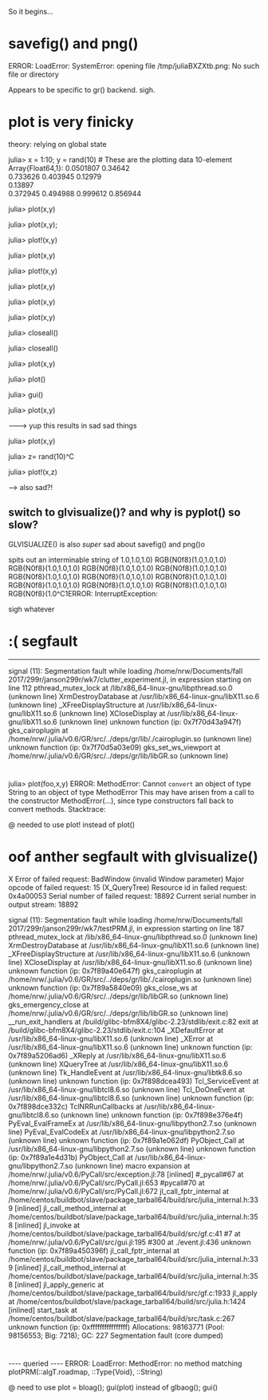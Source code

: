 So it begins...

#  savefig() and png()
ERROR: LoadError: SystemError: opening file /tmp/juliaBXZXtb.png: No such file or directory

Appears to be specific to gr() backend. sigh.


# plot is very finicky

theory: relying on global state

julia> x = 1:10; y = rand(10) # These are the plotting data
10-element Array{Float64,1}:
 0.0501807
 0.34642  
 0.733626 
 0.403945 
 0.12979  
 0.13897  
 0.372945 
 0.494988 
 0.999612 
 0.856944 

julia> plot(x,y)

julia> plot(x,y);

julia> plot!(x,y)

julia> plot(x,y)

julia> plot!(x,y)

julia> plot(x,y)

julia> plot(x,y)

julia> plot(x,y)

julia> closeall()

julia> closeall()

julia> plot(x,y)

julia> plot()

julia> gui()

julia> plot(x,y)

---> yup this results in sad sad things

julia> plot(x,y)

julia> z= rand(10)^C

julia> plot!(x,z)

--> also sad?!


## switch to glvisualize()? and why is pyplot() so slow?


GLVISUALIZE() is also *super* sad about savefig() and png()o

spits out an interminable string of 
1.0,1.0,1.0) RGB{N0f8}(1.0,1.0,1.0) RGB{N0f8}(1.0,1.0,1.0) RGB{N0f8}(1.0,1.0,1.0) RGB{N0f8}(1.0,1.0,1.0) RGB{N0f8}(1.0,1.0,1.0) RGB{N0f8}(1.0,1.0,1.0) RGB{N0f8}(1.0,1.0,1.0) RGB{N0f8}(1.0,1.0,1.0) RGB{N0f8}(1.0,1.0,1.0) RGB{N0f8}(1.0,1.0,1.0) RGB{N0f8}(1.0^C1ERROR: InterruptException:

sigh whatever

# :( segfault


 -------- 

signal (11): Segmentation fault
while loading /home/nrw/Documents/fall 2017/299r/janson299r/wk7/clutter_experiment.jl, in expression starting on line 112
pthread_mutex_lock at /lib/x86_64-linux-gnu/libpthread.so.0 (unknown line)
XrmDestroyDatabase at /usr/lib/x86_64-linux-gnu/libX11.so.6 (unknown line)
_XFreeDisplayStructure at /usr/lib/x86_64-linux-gnu/libX11.so.6 (unknown line)
XCloseDisplay at /usr/lib/x86_64-linux-gnu/libX11.so.6 (unknown line)
unknown function (ip: 0x7f70d43a947f)
gks_cairoplugin at /home/nrw/.julia/v0.6/GR/src/../deps/gr/lib/./cairoplugin.so (unknown line)
unknown function (ip: 0x7f70d5a03e09)
gks_set_ws_viewport at /home/nrw/.julia/v0.6/GR/src/../deps/gr/lib/libGR.so (unknown line)


#

julia> plot(foo,x,y)
ERROR: MethodError: Cannot `convert` an object of type String to an object of type MethodError
This may have arisen from a call to the constructor MethodError(...),
since type constructors fall back to convert methods.
Stacktrace:

@  needed to use plot! instead of plot()

# oof anther segfault with glvisualize()
X Error of failed request:  BadWindow (invalid Window parameter)
  Major opcode of failed request:  15 (X_QueryTree)
  Resource id in failed request:  0x4a00053
  Serial number of failed request:  18892
  Current serial number in output stream:  18892

signal (11): Segmentation fault
while loading /home/nrw/Documents/fall 2017/299r/janson299r/wk7/testPRM.jl, in expression starting on line 187
pthread_mutex_lock at /lib/x86_64-linux-gnu/libpthread.so.0 (unknown line)
XrmDestroyDatabase at /usr/lib/x86_64-linux-gnu/libX11.so.6 (unknown line)
_XFreeDisplayStructure at /usr/lib/x86_64-linux-gnu/libX11.so.6 (unknown line)
XCloseDisplay at /usr/lib/x86_64-linux-gnu/libX11.so.6 (unknown line)
unknown function (ip: 0x7f89a40e647f)
gks_cairoplugin at /home/nrw/.julia/v0.6/GR/src/../deps/gr/lib/./cairoplugin.so (unknown line)
unknown function (ip: 0x7f89a5840e09)
gks_close_ws at /home/nrw/.julia/v0.6/GR/src/../deps/gr/lib/libGR.so (unknown line)
gks_emergency_close at /home/nrw/.julia/v0.6/GR/src/../deps/gr/lib/libGR.so (unknown line)
__run_exit_handlers at /build/glibc-bfm8X4/glibc-2.23/stdlib/exit.c:82
exit at /build/glibc-bfm8X4/glibc-2.23/stdlib/exit.c:104
_XDefaultError at /usr/lib/x86_64-linux-gnu/libX11.so.6 (unknown line)
_XError at /usr/lib/x86_64-linux-gnu/libX11.so.6 (unknown line)
unknown function (ip: 0x7f89a5206ad6)
_XReply at /usr/lib/x86_64-linux-gnu/libX11.so.6 (unknown line)
XQueryTree at /usr/lib/x86_64-linux-gnu/libX11.so.6 (unknown line)
Tk_HandleEvent at /usr/lib/x86_64-linux-gnu/libtk8.6.so (unknown line)
unknown function (ip: 0x7f898dcea493)
Tcl_ServiceEvent at /usr/lib/x86_64-linux-gnu/libtcl8.6.so (unknown line)
Tcl_DoOneEvent at /usr/lib/x86_64-linux-gnu/libtcl8.6.so (unknown line)
unknown function (ip: 0x7f898dce332c)
TclNRRunCallbacks at /usr/lib/x86_64-linux-gnu/libtcl8.6.so (unknown line)
unknown function (ip: 0x7f898e376e4f)
PyEval_EvalFrameEx at /usr/lib/x86_64-linux-gnu/libpython2.7.so (unknown line)
PyEval_EvalCodeEx at /usr/lib/x86_64-linux-gnu/libpython2.7.so (unknown line)
unknown function (ip: 0x7f89a1e062df)
PyObject_Call at /usr/lib/x86_64-linux-gnu/libpython2.7.so (unknown line)
unknown function (ip: 0x7f89a1e4d31b)
PyObject_Call at /usr/lib/x86_64-linux-gnu/libpython2.7.so (unknown line)
macro expansion at /home/nrw/.julia/v0.6/PyCall/src/exception.jl:78 [inlined]
#_pycall#67 at /home/nrw/.julia/v0.6/PyCall/src/PyCall.jl:653
#pycall#70 at /home/nrw/.julia/v0.6/PyCall/src/PyCall.jl:672
jl_call_fptr_internal at /home/centos/buildbot/slave/package_tarball64/build/src/julia_internal.h:339 [inlined]
jl_call_method_internal at /home/centos/buildbot/slave/package_tarball64/build/src/julia_internal.h:358 [inlined]
jl_invoke at /home/centos/buildbot/slave/package_tarball64/build/src/gf.c:41
#7 at /home/nrw/.julia/v0.6/PyCall/src/gui.jl:195
#300 at ./event.jl:436
unknown function (ip: 0x7f89a450396f)
jl_call_fptr_internal at /home/centos/buildbot/slave/package_tarball64/build/src/julia_internal.h:339 [inlined]
jl_call_method_internal at /home/centos/buildbot/slave/package_tarball64/build/src/julia_internal.h:358 [inlined]
jl_apply_generic at /home/centos/buildbot/slave/package_tarball64/build/src/gf.c:1933
jl_apply at /home/centos/buildbot/slave/package_tarball64/build/src/julia.h:1424 [inlined]
start_task at /home/centos/buildbot/slave/package_tarball64/build/src/task.c:267
unknown function (ip: 0xffffffffffffffff)
Allocations: 98163771 (Pool: 98156553; Big: 7218); GC: 227
Segmentation fault (core dumped)


# 

 ---- queried ---- 
ERROR: LoadError: MethodError: no method matching plotPRM(::algT.roadmap, ::Type{Void}, ::String)

@ need to use plot =  bloag(); gui(plot) instead of glbaog(); gui()
